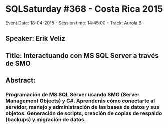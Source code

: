 # SQLSaturday #368 - Costa Rica 2015
Event Date: 18-04-2015 - Session time: 14:45:00 - Track: Aurola B
## Speaker: Erik Veliz
## Title:  Interactuando con MS SQL Server a través de SMO
## Abstract:
###  Programación de MS SQL Server usando SMO (Server Management Objects) y C#. Aprenderás cómo conectarte al servidor, manejo y administración de las bases de datos y sus objetos. Generación de scripts, creación de copias de respaldo (backups) y migración de datos.
